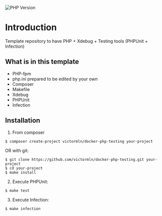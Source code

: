 ![PHP Version](https://img.shields.io/packagist/php-v/victormln/docker-php-testing)

# Introduction

Template repository to have PHP + Xdebug + Testing tools (PHPUnit + Infection)

## What is in this template

- PHP-fpm
- php.ini prepared to be edited by your own
- Composer
- Makefile
- Xdebug
- PHPUnit
- Infection

## Installation

1. From composer

```shell
$ composer create-project victormln/docker-php-testing your-project
```

OR with git:

```shell
$ git clone https://github.com/victormln/docker-php-testing.git your-project
$ cd your-project
$ make install
```

2. Execute PHPUnit:

```shell
$ make test
```

3. Execute Infection:

```shell
$ make infection
```